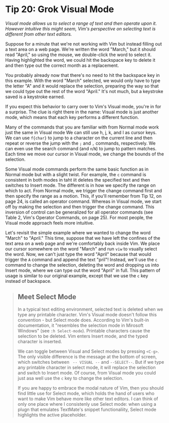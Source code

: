 Tip 20: Grok Visual Mode
========================

_Visual mode allows us to select a range of text and then operate upon it.
However intuitive this might seem, Vim's perspective on selecting text is
different from other text editors._

Suppose for a minute that we're not working with Vim but instead filling out a
text area on a web page. We're written the word "March," but it should read
"April," so using the mouse, we double-click the word to select it. Having
highlighted the word, we could hit the backspace key to delete it and then type
out the correct month as a replacement.

You probably already now that there's no need to hit the backspace key in this
example. With the word "March" selected, we would only have to type the letter
"A" and it would replace the selection, preparing the way so that we could type
out the rest of the word "April." It's not much, but a keystroke saved is a
keystroke earned.

If you expect this behavior to carry over to Vim's Visual mode, you're in for a
surprise. The clue is right there in the name: Visual mode is just another
mode, which means that each key performs a different function.

Many of the commands that you are familiar with from Normal mode work just the
same in Visual mode We can still use h, j, k, and l as cursor keys. We can use
`f{char}` to jump to a character on the current line and then repeat or reverse
the jump with the `;` and `,` commands, respectively. We can even use the
search command (and `n`/`N`) to jump to pattern matches. Each time we move our
cursor in Visual mode, we change the bounds of the selection.

Some Visual mode commands perform the same basic function as in Normal mode but
with a slight twist. For example, the `c` command is consistent in both modes
in taht iit deletes the specified text and then switches to Insert mode. The
different is in how we specify the range on which to act. From Normal mode,
we trigger the change command first and then specify the range as a motion.
This, if you'll remember from Tip 12, on page 24, is called an operator
command. Whereas in Visual mode, we start off by making the selection and then
trigger the change command. This inversion of control can be generalized for
all operator commands (see Table 2, Vim's Operator Commands, on page 25). For
most people, the Visual mode approach feels more intuitive.

Let's revisit the simple example where we wanted to change the word "March" to
"April." This time, suppose that we have left the confines of the text area on
a web page and we're comfortably back inside Vim. We place our cursor somewhere
on the word "March" and run `viw` to vsually select the word. Now, we can't
just type the word "April" because that would trigger the `A` command and
append the text "pril"! Instead, we'll use the `c` command to change the
selection, deleting the word and dropping us into Insert mode, where we can
type out the word "April" in full. This pattern of usage is similar to our
original example, except that we use the `c` key instead of backspace.

> Meet Select Mode
> ----------------
>
> In a typical text editing environment, selected text is deleted when we type
> any printable character. Vim's Visual mode doesn't follow this convention -
> but Select mode does. According to Vim's built-in documentation, it
> "resembles the selection mode in Mirosoft Windows" (see `:h Select-mode`).
> Printable characters cause the selection to be deleted. Vim enters Insert
> mode, and the typed character is inserted.
>
> We can toggle between Visual and Select modes by pressing `<C-g>`. The only
> visible difference is the message at the bottom of screen, which switches
> between ` -- VISUAL --` and `--SELECT--`. But if we type any printable
> character in select mode, it will replace the selection and switch to Insert
> mode. Of course, from Visual mode you could just asa well use the `c` key to
> change the selection.
>
> If you are happy to embrace the modal nature of Vim, then you should find
> little use for Select mode, which holds the hand of users who want to make
> Vim behave more like other text editors. I can think of only one place where
> I consistenly use Select mode: when using a plugn that emulates TextMate's
> snippet functionaliity, Select mode highlights the active placeholder.
